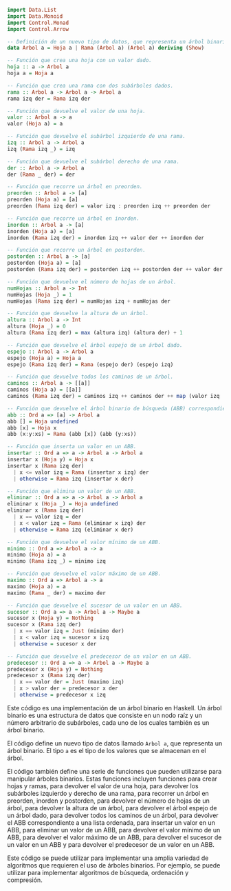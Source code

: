 ```haskell
import Data.List
import Data.Monoid
import Control.Monad
import Control.Arrow

-- Definición de un nuevo tipo de datos, que representa un árbol binario.
data Arbol a = Hoja a | Rama (Arbol a) (Arbol a) deriving (Show)

-- Función que crea una hoja con un valor dado.
hoja :: a -> Arbol a
hoja a = Hoja a

-- Función que crea una rama con dos subárboles dados.
rama :: Arbol a -> Arbol a -> Arbol a
rama izq der = Rama izq der

-- Función que devuelve el valor de una hoja.
valor :: Arbol a -> a
valor (Hoja a) = a

-- Función que devuelve el subárbol izquierdo de una rama.
izq :: Arbol a -> Arbol a
izq (Rama izq _) = izq

-- Función que devuelve el subárbol derecho de una rama.
der :: Arbol a -> Arbol a
der (Rama _ der) = der

-- Función que recorre un árbol en preorden.
preorden :: Arbol a -> [a]
preorden (Hoja a) = [a]
preorden (Rama izq der) = valor izq : preorden izq ++ preorden der

-- Función que recorre un árbol en inorden.
inorden :: Arbol a -> [a]
inorden (Hoja a) = [a]
inorden (Rama izq der) = inorden izq ++ valor der ++ inorden der

-- Función que recorre un árbol en postorden.
postorden :: Arbol a -> [a]
postorden (Hoja a) = [a]
postorden (Rama izq der) = postorden izq ++ postorden der ++ valor der

-- Función que devuelve el número de hojas de un árbol.
numHojas :: Arbol a -> Int
numHojas (Hoja _) = 1
numHojas (Rama izq der) = numHojas izq + numHojas der

-- Función que devuelve la altura de un árbol.
altura :: Arbol a -> Int
altura (Hoja _) = 0
altura (Rama izq der) = max (altura izq) (altura der) + 1

-- Función que devuelve el árbol espejo de un árbol dado.
espejo :: Arbol a -> Arbol a
espejo (Hoja a) = Hoja a
espejo (Rama izq der) = Rama (espejo der) (espejo izq)

-- Función que devuelve todos los caminos de un árbol.
caminos :: Arbol a -> [[a]]
caminos (Hoja a) = [[a]]
caminos (Rama izq der) = caminos izq ++ caminos der ++ map (valor izq :) (caminos der) ++ map (valor der :) (caminos izq)

-- Función que devuelve el árbol binario de búsqueda (ABB) correspondiente a una lista ordenada.
abb :: Ord a => [a] -> Arbol a
abb [] = Hoja undefined
abb [x] = Hoja x
abb (x:y:xs) = Rama (abb [x]) (abb (y:xs))

-- Función que inserta un valor en un ABB.
insertar :: Ord a => a -> Arbol a -> Arbol a
insertar x (Hoja y) = Hoja x
insertar x (Rama izq der)
  | x <= valor izq = Rama (insertar x izq) der
  | otherwise = Rama izq (insertar x der)

-- Función que elimina un valor de un ABB.
eliminar :: Ord a => a -> Arbol a -> Arbol a
eliminar x (Hoja _) = Hoja undefined
eliminar x (Rama izq der)
  | x == valor izq = der
  | x < valor izq = Rama (eliminar x izq) der
  | otherwise = Rama izq (eliminar x der)

-- Función que devuelve el valor mínimo de un ABB.
minimo :: Ord a => Arbol a -> a
minimo (Hoja a) = a
minimo (Rama izq _) = minimo izq

-- Función que devuelve el valor máximo de un ABB.
maximo :: Ord a => Arbol a -> a
maximo (Hoja a) = a
maximo (Rama _ der) = maximo der

-- Función que devuelve el sucesor de un valor en un ABB.
sucesor :: Ord a => a -> Arbol a -> Maybe a
sucesor x (Hoja y) = Nothing
sucesor x (Rama izq der)
  | x == valor izq = Just (minimo der)
  | x < valor izq = sucesor x izq
  | otherwise = sucesor x der

-- Función que devuelve el predecesor de un valor en un ABB.
predecesor :: Ord a => a -> Arbol a -> Maybe a
predecesor x (Hoja y) = Nothing
predecesor x (Rama izq der)
  | x == valor der = Just (maximo izq)
  | x > valor der = predecesor x der
  | otherwise = predecesor x izq
```

Este código es una implementación de un árbol binario en Haskell. Un árbol binario es una estructura de datos que consiste en un nodo raíz y un número arbitrario de subárboles, cada uno de los cuales también es un árbol binario.

El código define un nuevo tipo de datos llamado `Arbol a`, que representa un árbol binario. El tipo `a` es el tipo de los valores que se almacenan en el árbol.

El código también define una serie de funciones que pueden utilizarse para manipular árboles binarios. Estas funciones incluyen funciones para crear hojas y ramas, para devolver el valor de una hoja, para devolver los subárboles izquierdo y derecho de una rama, para recorrer un árbol en preorden, inorden y postorden, para devolver el número de hojas de un árbol, para devolver la altura de un árbol, para devolver el árbol espejo de un árbol dado, para devolver todos los caminos de un árbol, para devolver el ABB correspondiente a una lista ordenada, para insertar un valor en un ABB, para eliminar un valor de un ABB, para devolver el valor mínimo de un ABB, para devolver el valor máximo de un ABB, para devolver el sucesor de un valor en un ABB y para devolver el predecesor de un valor en un ABB.

Este código se puede utilizar para implementar una amplia variedad de algoritmos que requieren el uso de árboles binarios. Por ejemplo, se puede utilizar para implementar algoritmos de búsqueda, ordenación y compresión.